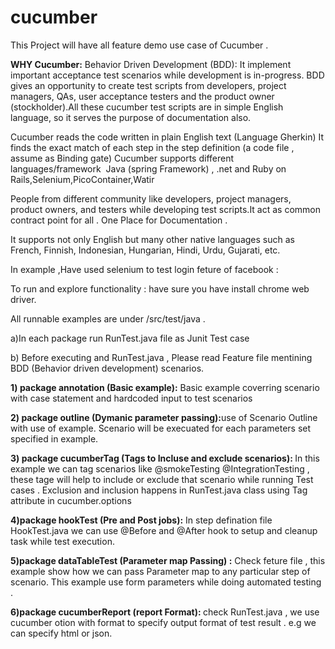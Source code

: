 # cucumber
This Project will have all feature demo use case of Cucumber .

<B>WHY Cucumber:</B>
Behavior Driven Development (BDD): It implement important acceptance test scenarios while development is in-progress.
BDD gives an opportunity to create test scripts from developers, project managers, QAs, user acceptance testers and the product owner (stockholder).All these cucumber test scripts are in simple English language, so it serves the purpose of documentation also.

Cucumber reads the code written in plain English text (Language Gherkin)
It finds the exact match of each step in the step definition (a code file , assume as Binding gate)
Cucumber supports different languages/framework  Java (spring Framework) , .net and  Ruby on Rails,Selenium,PicoContainer,Watir

People from different community like developers, project managers, product owners, and testers while developing test scripts.It act as common contract point for all . One Place for Documentation . 

It supports not only English but many other native languages such as French, Finnish, Indonesian, Hungarian, Hindi, Urdu, Gujarati, etc.


In example ,Have used selenium to test login feture of facebook :

To run and explore functionality : have sure you have install chrome web driver.

All runnable examples are under /src/test/java . 

a)In each package run RunTest.java file as Junit Test case

b) Before executing and RunTest.java , Please read Feature file mentining BDD (Behavior driven development) scenarios.

<B>1) package annotation (Basic example):</B> Basic example coverring scenario with case statement and hardcoded input to test scenarios

<B>2) package outline (Dymanic parameter passing):</B>use of Scenario Outline with use of example. Scenario will be execuated for each  parameters set specified in example.

<B>3) package cucumberTag (Tags to Incluse and exclude scenarios): </B>In this example we can tag scenarios like @smokeTesting @IntegrationTesting , these tage will help to include or exclude that scenario while running Test cases . Exclusion and inclusion happens in RunTest.java class using Tag attribute in cucumber.options

<B>4)package hookTest (Pre and Post jobs):</B> In step defination file  HookTest.java we can  use @Before and @After hook to setup and cleanup task while test execution.

<B>5)package dataTableTest (Parameter map Passing) :</B> Check feture file , this example show how we can pass Parameter map to any particular step of scenario. This example use form parameters while doing automated testing .

<B>6)package cucumberReport (report Format): </B>check RunTest.java , we use cucumber otion with format to specify output format of test result . e.g we can specify html or json.


